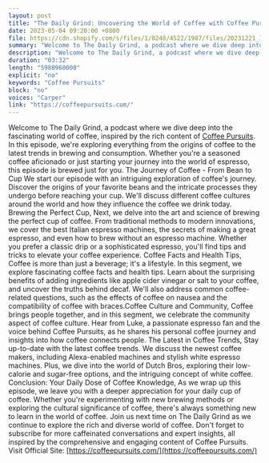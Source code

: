 ```yaml
---
layout: post
title: "The Daily Grind: Uncovering the World of Coffee with Coffee Pursuits"
date: 2023-05-04 09:20:00 +0800
file: https://cdn.shopify.com/s/files/1/0248/4522/1987/files/20231221_1.mp3?v=1703164472
summary: "Welcome to The Daily Grind, a podcast where we dive deep into the fascinating world of coffee, inspired by the rich content of Coffee Pursuits. In this episode, we're exploring everything from the origins of coffee to the latest trends in brewing and consumption. Whether you're a seasoned coffee aficionado or just starting your journey into the world of espresso, this episode is brewed just for you. The Journey of Coffee - From Bean to Cup We start our episode with an intriguing exploration of coffee's journey. Discover the origins of your favorite beans and the intricate processes they undergo before reaching your cup. We'll discuss different coffee cultures around the world and how they influence the coffee we drink today. Brewing the Perfect Cup, Next, we delve into the art and science of brewing the perfect cup of coffee. From traditional methods to modern innovations, we cover the best Italian espresso machines, the secrets of making a great espresso, and even how to brew without an espresso machine. Whether you prefer a classic drip or a sophisticated espresso, you'll find tips and tricks to elevate your coffee experience. Coffee Facts and Health Tips, Coffee is more than just a beverage; it's a lifestyle. In this segment, we explore fascinating coffee facts and health tips. Learn about the surprising benefits of adding ingredients like apple cider vinegar or salt to your coffee, and uncover the truths behind decaf. We'll also address common coffee-related questions, such as the effects of coffee on nausea and the compatibility of coffee with braces.Coffee Culture and Community, Coffee brings people together, and in this segment, we celebrate the community aspect of coffee culture. Hear from Luke, a passionate espresso fan and the voice behind Coffee Pursuits, as he shares his personal coffee journey and insights into how coffee connects people. The Latest in Coffee Trends, Stay up-to-date with the latest coffee trends. We discuss the newest coffee makers, including Alexa-enabled machines and stylish white espresso machines. Plus, we dive into the world of Dutch Bros, exploring their low-calorie and sugar-free options, and the intriguing concept of white coffee. Conclusion: Your Daily Dose of Coffee Knowledge, As we wrap up this episode, we leave you with a deeper appreciation for your daily cup of coffee. Whether you're experimenting with new brewing methods or exploring the cultural significance of coffee, there's always something new to learn in the world of coffee. Join us next time on The Daily Grind as we continue to explore the rich and diverse world of coffee. Don't forget to subscribe for more caffeinated conversations and expert insights, all inspired by the comprehensive and engaging content of Coffee Pursuits."
description: "Welcome to The Daily Grind, a podcast where we dive deep into the fascinating world of coffee, inspired by the rich content of <a href='https://coffeepursuits.com/'>Coffee Pursuits</a>. In this episode, we're exploring everything from the origins of coffee to the latest trends in brewing and consumption. Whether you're a seasoned coffee aficionado or just starting your journey into the world of espresso, this episode is brewed just for you. The Journey of Coffee - From Bean to Cup We start our episode with an intriguing exploration of coffee's journey. Discover the origins of your favorite beans and the intricate processes they undergo before reaching your cup. We'll discuss different coffee cultures around the world and how they influence the coffee we drink today. Brewing the Perfect Cup, Next, we delve into the art and science of brewing the perfect cup of coffee. From traditional methods to modern innovations, we cover the best Italian espresso machines, the secrets of making a great espresso, and even how to brew without an espresso machine. Whether you prefer a classic drip or a sophisticated espresso, you'll find tips and tricks to elevate your coffee experience. Coffee Facts and Health Tips, Coffee is more than just a beverage; it's a lifestyle. In this segment, we explore fascinating coffee facts and health tips. Learn about the surprising benefits of adding ingredients like apple cider vinegar or salt to your coffee, and uncover the truths behind decaf. We'll also address common coffee-related questions, such as the effects of coffee on nausea and the compatibility of coffee with braces.Coffee Culture and Community, Coffee brings people together, and in this segment, we celebrate the community aspect of coffee culture. Hear from Luke, a passionate espresso fan and the voice behind Coffee Pursuits, as he shares his personal coffee journey and insights into how coffee connects people. The Latest in Coffee Trends, Stay up-to-date with the latest coffee trends. We discuss the newest coffee makers, including Alexa-enabled machines and stylish white espresso machines. Plus, we dive into the world of Dutch Bros, exploring their low-calorie and sugar-free options, and the intriguing concept of white coffee. Conclusion: Your Daily Dose of Coffee Knowledge, As we wrap up this episode, we leave you with a deeper appreciation for your daily cup of coffee. Whether you're experimenting with new brewing methods or exploring the cultural significance of coffee, there's always something new to learn in the world of coffee. Join us next time on The Daily Grind as we continue to explore the rich and diverse world of coffee. Don't forget to subscribe for more caffeinated conversations and expert insights, all inspired by the comprehensive and engaging content of Coffee Pursuits. Visit Official Site:<a href='https://coffeepursuits.com/'>https://coffeepursuits.com/</a>"
duration: "03:32"
length: "5988960000"
explicit: "no"
keywords: "Coffee Pursuits"
block: "no"
voices: "Carper"
link: "https://coffeepursuits.com/"
---
```


Welcome to The Daily Grind, a podcast where we dive deep into the fascinating world of coffee, inspired by the rich content of [Coffee Pursuits](https://coffeepursuits.com/). In this episode, we're exploring everything from the origins of coffee to the latest trends in brewing and consumption. Whether you're a seasoned coffee aficionado or just starting your journey into the world of espresso, this episode is brewed just for you. The Journey of Coffee - From Bean to Cup We start our episode with an intriguing exploration of coffee's journey. Discover the origins of your favorite beans and the intricate processes they undergo before reaching your cup. We'll discuss different coffee cultures around the world and how they influence the coffee we drink today. Brewing the Perfect Cup, Next, we delve into the art and science of brewing the perfect cup of coffee. From traditional methods to modern innovations, we cover the best Italian espresso machines, the secrets of making a great espresso, and even how to brew without an espresso machine. Whether you prefer a classic drip or a sophisticated espresso, you'll find tips and tricks to elevate your coffee experience. Coffee Facts and Health Tips, Coffee is more than just a beverage; it's a lifestyle. In this segment, we explore fascinating coffee facts and health tips. Learn about the surprising benefits of adding ingredients like apple cider vinegar or salt to your coffee, and uncover the truths behind decaf. We'll also address common coffee-related questions, such as the effects of coffee on nausea and the compatibility of coffee with braces.Coffee Culture and Community, Coffee brings people together, and in this segment, we celebrate the community aspect of coffee culture. Hear from Luke, a passionate espresso fan and the voice behind Coffee Pursuits, as he shares his personal coffee journey and insights into how coffee connects people. The Latest in Coffee Trends, Stay up-to-date with the latest coffee trends. We discuss the newest coffee makers, including Alexa-enabled machines and stylish white espresso machines. Plus, we dive into the world of Dutch Bros, exploring their low-calorie and sugar-free options, and the intriguing concept of white coffee. Conclusion: Your Daily Dose of Coffee Knowledge, As we wrap up this episode, we leave you with a deeper appreciation for your daily cup of coffee. Whether you're experimenting with new brewing methods or exploring the cultural significance of coffee, there's always something new to learn in the world of coffee. Join us next time on The Daily Grind as we continue to explore the rich and diverse world of coffee. Don't forget to subscribe for more caffeinated conversations and expert insights, all inspired by the comprehensive and engaging content of Coffee Pursuits. Visit Official Site: [https://coffeepursuits.com/](https://coffeepursuits.com/)
